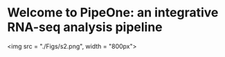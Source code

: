 # Welcome to PipeOne: an integrative RNA-seq analysis pipeline

<img src = "./Figs/s2.png", width = "800px">
